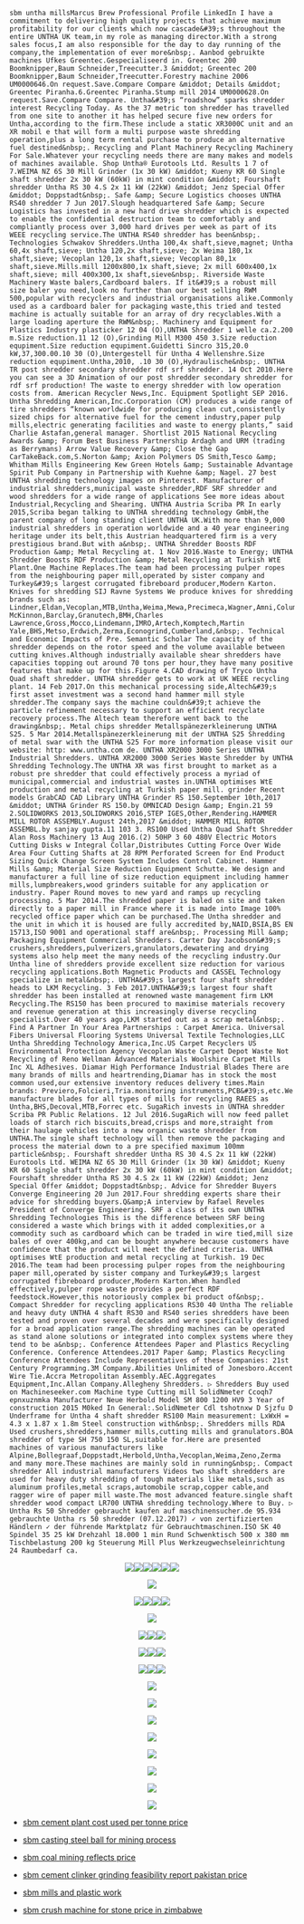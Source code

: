
```
sbm untha millsMarcus Brew Professional Profile LinkedIn I have a commitment to delivering high quality projects that achieve maximum profitability for our clients which now cascade&#39;s throughout the entire UNTHA UK team,in my role as managing director.With a strong sales focus,I am also responsible for the day to day running of the company,the implementation of ever more&nbsp;. Aanbod gebruikte machines Ufkes Greentec.Gespecialiseerd in. Greentec 200 Boomknipper,Baum Schneider,Treecutter.3 &middot; Greentec 200 Boomknipper,Baum Schneider,Treecutter.Forestry machine 2006 UM0000646.On request.Save.Compare Compare &middot; Details &middot; Greentec Piranha.6.Greentec Piranha.Stump mill 2014 UM0000628.On request.Save.Compare Compare. Untha&#39;s “roadshow” sparks shredder interest Recycling Today. As the 37 metric ton shredder has travelled from one site to another it has helped secure five new orders for Untha,according to the firm.These include a static XR3000C unit and an XR mobil e that will form a multi purpose waste shredding operation,plus a long term rental purchase to produce an alternative fuel destined&nbsp;. Recycling and Plant Machinery Recycling Machinery For Sale.Whatever your recycling needs there are many makes and models of machines available. Shop Untha® Eurotools Ltd. Results 1 7 of 7.WEIMA NZ 6S 30 Mill Grinder (1x 30 kW) &middot; Kueny KR 60 Single shaft shredder 2x 30 kW (60kW) in mint condition &middot; Fourshaft shredder Untha RS 30 4.S 2x 11 kW (22kW) &middot; Jenz Special Offer &middot; Doppstadt&nbsp;. Safe &amp; Secure Logistics chooses UNTHA RS40 shredder 7 Jun 2017.Slough headquartered Safe &amp; Secure Logistics has invested in a new hard drive shredder which is expected to enable the confidential destruction team to comfortably and compliantly process over 3,000 hard drives per week as part of its WEEE recycling service.The UNTHA RS40 shredder has been&nbsp;. Technologies Schwakov Shredders.Untha 100,4x shaft,sieve,magnet; Untha 60,4x shaft,sieve; Untha 120,2x shaft,sieve; 2x Weima 180,1x shaft,sieve; Vecoplan 120,1x shaft,sieve; Vecoplan 80,1x shaft,sieve.Mills.mill 1200x800,1x shaft,sieve; 2x mill 600x400,1x shaft,sieve; mill 400x300,1x shaft,sieve&nbsp;. Riverside Waste Machinery Waste balers,Cardboard balers. If it&#39;s a robust mill size baler you need,look no further than our best selling RWM 500,popular with recyclers and industrial organisations alike.Commonly used as a cardboard baler for packaging waste,this tried and tested machine is actually suitable for an array of dry recyclables.With a large loading aperture the RWM&nbsp;. Machinery and Equipment for Plastics Industry plasticker 12 04 (O),UNTHA Shredder 1 welle ca.2.200 m.Size reduction.11 12 (O),Grinding Mill M300 450 3.Size reduction equpiment.Size reduction equpiment.Guidetti Sincro 315,20.0 kW,37,300.00.10 30 (O),Untergestell für Untha 4 Wellenshre.Size reduction equpiment.Untha,2010, .10 30 (O),Hydraulische&nbsp;. UNTHA TR post shredder secondary shredder rdf srf shredder. 14 Oct 2010.Here you can see a 3D Animation of our post shredder secondary shredder for rdf srf production! The waste to energy shredder with low operation costs from. American Recycler News,Inc. Equipment Spotlight SEP 2016. Untha Shredding American,Inc.Corporation (CM) produces a wide range of tire shredders “known worldwide for producing clean cut,consistently sized chips for alternative fuel for the cement industry,paper pulp mills,electric generating facilities and waste to energy plants,” said Charlie Astafan,general manager. Shortlist 2015 National Recycling Awards &amp; Forum Best Business Partnership Ardagh and URM (trading as Berrymans) Arrow Value Recovery &amp; Close the Gap CarTakeBack.com,S.Norton &amp; Axion Polymers DS Smith,Tesco &amp; Whitham Mills Engineering Kew Green Hotels &amp; Sustainable Advantage Spirit Pub Company in Partnership with Kuehne &amp; Nagel. 27 best UNTHA shredding technology images on Pinterest. Manufacturer of industrial shredders,municipal waste shredder,RDF SRF shredder and wood shredders for a wide range of applications See more ideas about Industrial,Recycling and Shearing. UNTHA Austria Scriba PR In early 2015,Scriba began talking to UNTHA shredding technology GmbH,the parent company of long standing client UNTHA UK.With more than 9,000 industrial shredders in operation worldwide and a 40 year engineering heritage under its belt,this Austrian headquartered firm is a very prestigious brand.But with a&nbsp;. UNTHA Shredder Boosts RDF Production &amp; Metal Recycling at. 1 Nov 2016.Waste to Energy; UNTHA Shredder Boosts RDF Production &amp; Metal Recycling at Turkish WtE Plant.One Machine Replaces.The team had been processing pulper ropes from the neighbouring paper mill,operated by sister company and Turkey&#39;s largest corrugated fibreboard producer,Modern Karton. Knives for shredding SIJ Ravne Systems We produce knives for shredding brands such as: Lindner,Eldan,Vecoplan,MTB,Untha,Weima,Mewa,Precimeca,Wagner,Amni,Columbus McKinnon,Barclay,Granutech,BMH,Charles Lawrence,Gross,Mocco,Lindemann,IMRO,Artech,Komptech,Martin Yale,BHS,Metso,Erdwich,Zerma,Econogrind,Cumberland,&nbsp;. Technical and Economic Impacts of Pre. Semantic Scholar The capacity of the shredder depends on the rotor speed and the volume available between cutting knives.Although industrially available shear shredders have capacities topping out around 70 tons per hour,they have many positive features that make up for this.Figure 4.CAD drawing of Tryco Untha Quad shaft shredder. UNTHA shredder gets to work at UK WEEE recycling plant. 14 Feb 2017.On this mechanical processing side,Altech&#39;s first asset investment was a second hand hammer mill style shredder.The company says the machine couldn&#39;t achieve the particle refinement necessary to support an efficient recyclate recovery process.The Altech team therefore went back to the drawing&nbsp;. Metal chips shredder Metallspänezerkleinerung UNTHA S25. 5 Mar 2014.Metallspänezerkleinerung mit der UNTHA S25 Shredding of metal swar with the UNTHA S25 For more information please visit our website: http: www.untha.com de. UNTHA XR2000 3000 Series UNTHA Industrial Shredders. UNTHA XR2000 3000 Series Waste Shredder by UNTHA Shredding Technology.The UNTHA XR was first brought to market as a robust pre shredder that could effectively process a myriad of municipal,commercial and industrial wastes in.UNTHA optimises WtE production and metal recycling at Turkish paper mill. grinder Recent models GrabCAD CAD Library UNTHA Grinder RS 150.September 10th,2017 &middot; UNTHA Grinder RS 150.by OMNICAD Design &amp; Engin.21 59 2.SOLIDWORKS 2013,SOLIDWORKS 2016,STEP IGES,Other,Rendering.HAMMER MILL ROTOR ASSEMBLY.August 24th,2017 &middot; HAMMER MILL ROTOR ASSEMBL.by sanjay gupta.11 103 3. RS100 Used Untha Quad Shaft Shredder Alan Ross Machinery 13 Aug 2016.(2) 50HP 3 60 480V Electric Motors Cutting Disks w Integral Collar,Distributes Cutting Force Over Wide Area Four Cutting Shafts at 28 RPM Perforated Screen for End Product Sizing Quick Change Screen System Includes Control Cabinet. Hammer Mills &amp; Material Size Reduction Equipment Schutte. We design and manufacturer a full line of size reduction equipment including hammer mills,lumpbreakers,wood grinders suitable for any application or industry. Paper Round moves to new yard and ramps up recycling processing. 5 Mar 2014.The shredded paper is baled on site and taken directly to a paper mill in France where it is made into Image 100% recycled office paper which can be purchased.The Untha shredder and the unit in which it is housed are fully accredited by,NAID,BSIA,BS EN 15713,ISO 9001 and operational staff are&nbsp;. Processing Mill &amp; Packaging Equipment Commercial Shredders. Carter Day Jacobson&#39;s crushers,shredders,pulverizers,granulators,dewatering and drying systems also help meet the many needs of the recycling industry.Our Untha line of shredders provide excellent size reduction for various recycling applications.Both Magnetic Products and CASSEL Technology specialize in metal&nbsp;. UNTHA&#39;s largest four shaft shredder heads to LKM Recycling. 3 Feb 2017.UNTHA&#39;s largest four shaft shredder has been installed at renowned waste management firm LKM Recycling.The RS150 has been procured to maximise materials recovery and revenue generation at this increasingly diverse recycling specialist.Over 40 years ago,LKM started out as a scrap metal&nbsp;. Find A Partner In Your Area Partnerships : Carpet America. Universal Fibers Universal Flooring Systems Universal Textile Technologies,LLC Untha Shredding Technology America,Inc.US Carpet Recyclers US Environmental Protection Agency Vecoplan Waste Carpet Depot Waste Not Recycling of Reno Wellman Advanced Materials Woolshire Carpet Mills Inc XL Adhesives. Diamar High Performance Industrial Blades There are many brands of mills and heartrending,Diamar has in stock the most common used,our extensive inventory reduces delivery times.Main brands: Previero,Folcieri,Tria.monitoring instruments,PCB&#39;s,etc.We manufacture blades for all types of mills for recycling RAEES as Untha,BHS,Decoval,MTB,Forrec etc. SugaRich invests in UNTHA shredder Scriba PR Public Relations. 12 Jul 2016.SugaRich will now feed pallet loads of starch rich biscuits,bread,crisps and more,straight from their haulage vehicles into a new organic waste shredder from UNTHA.The single shaft technology will then remove the packaging and process the material down to a pre specified maximum 100mm particle&nbsp;. Fourshaft shredder Untha RS 30 4.S 2x 11 kW (22kW) Eurotools Ltd. WEIMA NZ 6S 30 Mill Grinder (1x 30 kW) &middot; Kueny KR 60 Single shaft shredder 2x 30 kW (60kW) in mint condition &middot; Fourshaft shredder Untha RS 30 4.S 2x 11 kW (22kW) &middot; Jenz Special Offer &middot; Doppstadt&nbsp;. Advice for Shredder Buyers Converge Engineering 20 Jun 2017.Four shredding experts share their advice for shredding buyers.Q&amp;A interview by Rafael Reveles President of Converge Engineering. SRF a class of its own UNTHA Shredding Technologies This is the difference between SRF being considered a waste which brings with it added complexities,or a commodity such as cardboard which can be traded in wire tied,mill size bales of over 400kg,and can be bought anywhere because customers have confidence that the product will meet the defined criteria. UNTHA optimises WtE production and metal recycling at Turkish. 19 Dec 2016.The team had been processing pulper ropes from the neighbouring paper mill,operated by sister company and Turkey&#39;s largest corrugated fibreboard producer,Modern Karton.When handled effectively,pulper rope waste provides a perfect RDF feedstock.However,this notoriously complex bi product of&nbsp;. Compact Shredder for recycling applications RS30 40 Untha The reliable and heavy duty UNTHA 4 shaft RS30 and RS40 series shredders have been tested and proven over several decades and were specifically designed for a broad application range.The shredding machines can be operated as stand alone solutions or integrated into complex systems where they tend to be a&nbsp;. Conference Attendees Paper and Plastics Recycling Conference. Conference Attendees.2017 Paper &amp; Plastics Recycling Conference Attendees Include Representatives of these Companies: 21st Century Programming.3M Company.Abilities Unlimited of Jonesboro.Accent Wire Tie.Accra Metropolitan Assembly.AEC.Aggregates Equipment,Inc.Allan Company.Allegheny Shredders. ▷ Shredders Buy used on Machineseeker.com Machine type Cutting mill SolidNmeter Ccoqh7 epnxuznmka Manufacturer Neue Herbold Model SM 800 1200 HV9 3 Year of construction 2015 M0ked In General:.SolidNmeter Cdl tshotnxw D Sjzfu D Underframe for Untha 4 shaft shredder RS100 Main measurement: LxWxH = 4.3 x 1.87 x 1.8m Steel construction with&nbsp;. Shredders mills RDA Used crushers,shredders,hammer mills,cutting mills and granulators.BOA shredder of type SH 750 150 SL,suitable for.Here are presented machines of various manufacturers like Alpine,Bollegraaf,Doppstadt,Herbold,Untha,Vecoplan,Weima,Zeno,Zerma and many more.These machines are mainly sold in running&nbsp;. Compact shredder All industrial manufacturers Videos two shaft shredders are used for heavy duty shredding of tough materials like metals,such as aluminum profiles,metal scraps,automobile scrap,copper cable,and ragger wire of paper mill waste.The most advanced feature.single shaft shredder wood compact LR700 UNTHA shredding technology.Where to Buy. ▷ Untha Rs 50 Shredder gebraucht kaufen auf maschinensucher.de 95.934 gebrauchte Untha rs 50 shredder (07.12.2017) ✓ von zertifizierten Händlern ✓ der führende Marktplatz für Gebrauchtmaschinen.ISO SK 40 Spindel 35 25 kW Drehzahl 18.000 1 min Rund Schwenktisch 500 x 380 mm Tischbelastung 200 kg Steuerung Mill Plus Werkzeugwechseleinrichtung 24 Raumbedarf ca. 
```

<div align="center">
  
<a rel="nofollow" href="https://m.shibang-china.com?f=github&k=sbm+untha+mills"><img src="https://static.shibang-china.com/en/l.png"></a><img src="https://static.shibang-china.com/en/hw.png"><a rel="nofollow" href="https://m.shibang-china.com/product/?f=github&k=sbm+untha+mills"><img src="https://static.shibang-china.com/en/p.png"></a><a rel="nofollow" href="https://m.shibang-china.com/cases/?f=github&k=sbm+untha+mills"><img src="https://static.shibang-china.com/en/c.png"></a><a rel="nofollow" href="https://m.shibang-china.com/news/?f=github&k=sbm+untha+mills"><img src="https://static.shibang-china.com/en/n.png"></a><a rel="nofollow" href="https://m.shibang-china.com?f=github&k=sbm+untha+mills"><img src="https://static.shibang-china.com/en/m.png"></a>

<a rel="nofollow" href="https://m.shibang-china.com/product/?f=github&k=sbm+untha+mills"><img src="https://static.shibang-china.com/en/b.jpg"></a>
  
<a rel="nofollow" href="https://m.shibang-china.com/solution-aggregate.html?f=github&k=sbm+untha+mills"><img src="https://static.shibang-china.com/en/a.jpg"></a><a rel="nofollow" href="https://m.shibang-china.com/solution-mine.html?f=github&k=sbm+untha+mills"><img src="https://static.shibang-china.com/en/m.jpg"></a><a rel="nofollow" href="https://m.shibang-china.com/solution-mill.html?f=github&k=sbm+untha+mills"><img src="https://static.shibang-china.com/en/g.jpg"></a><a rel="nofollow" href="https://m.shibang-china.com/solution-epc.html?f=github&k=sbm+untha+mills"><img src="https://static.shibang-china.com/en/e.jpg"></a>

<a rel="nofollow" href="https://m.shibang-china.com/product/?f=github&k=sbm+untha+mills"><img src="https://static.shibang-china.com/en/a-p.png"></a>

<a rel="nofollow" href="https://m.shibang-china.com/product/crusher/c6x.html?f=github&k=sbm+untha+mills"><img src="https://static.shibang-china.com/en/j.jpg"></a><a rel="nofollow" href="https://m.shibang-china.com/product/crusher/ci5x.html?f=github&k=sbm+untha+mills"><img src="https://static.shibang-china.com/en/i.jpg"></a><a rel="nofollow" href="https://m.shibang-china.com/product/crusher/hst.html?f=github&k=sbm+untha+mills"><img src="https://static.shibang-china.com/en/c.jpg"></a>

<a rel="nofollow" href="https://m.shibang-china.com/product/mill/mtw.html?f=github&k=sbm+untha+mills"><img src="https://static.shibang-china.com/en/mtw.jpg"></a><a rel="nofollow" href="https://m.shibang-china.com/product/mill/scm.html?f=github&k=sbm+untha+mills"><img src="https://static.shibang-china.com/en/scm.jpg"></a><a rel="nofollow" href="https://m.shibang-china.com/product/mill/lm.html?f=github&k=sbm+untha+mills"><img src="https://static.shibang-china.com/en/lm.jpg"></a>

<a rel="nofollow" href="https://m.shibang-china.com/product/sand/vsi6x.html?f=github&k=sbm+untha+mills"><img src="https://static.shibang-china.com/en/6x.jpg"></a><a rel="nofollow" href="https://m.shibang-china.com/product/sand/vu.html?f=github&k=sbm+untha+mills"><img src="https://static.shibang-china.com/en/vu.jpg"></a><a rel="nofollow" href="https://m.shibang-china.com/product/mobile/klun.html?f=github&k=sbm+untha+mills"><img src="https://static.shibang-china.com/en/k.jpg"></a>

<a rel="nofollow" href="https://m.shibang-china.com/cases/?f=github&k=sbm+untha+mills"><img src="https://static.shibang-china.com/en/case.png"></a>

<a rel="nofollow" href="https://m.shibang-china.com/cases/aggregate/202.html?f=github&k=sbm+untha+mills"><img src="https://static.shibang-china.com/en/c-1.jpg"></a>

<a rel="nofollow" href="https://m.shibang-china.com/cases/aggregate/203.html?f=github&k=sbm+untha+mills"><img src="https://static.shibang-china.com/en/c-2.jpg"></a>

<a rel="nofollow" href="https://m.shibang-china.com/cases/mill/123.html?f=github&k=sbm+untha+mills"><img src="https://static.shibang-china.com/en/c-3.jpg"></a>

<a rel="nofollow" href="https://m.shibang-china.com/contact_us.html?f=github&k=sbm+untha+mills"><img src="https://static.shibang-china.com/en/contact.png"></a>

<a rel="nofollow" href="https://swt.shibang-china.com/?f=github&k=sbm+untha+mills"><img src="https://static.shibang-china.com/en/chat.png"></a>

<a rel="nofollow" href="https://whatsapp.shibangsoft.com/WhatsApp.php?f=github&k=sbm+untha+mills"><img src="https://static.shibang-china.com/en/whatsapp.png"></a>

<a rel="nofollow" href="https://m.shibang-china.com/?f=github&k=sbm+untha+mills"><img src="https://static.shibang-china.com/en/website.png"></a>

</div>


* [sbm cement plant cost used per tonne price](sbm%20cement%20plant%20cost%20used%20per%20tonne%20price.md)

* [sbm casting steel ball for mining process](sbm%20casting%20steel%20ball%20for%20mining%20process.md)

* [sbm coal mining reflects price](sbm%20coal%20mining%20reflects%20price.md)

* [sbm cement clinker grinding feasibility report pakistan price](sbm%20cement%20clinker%20grinding%20feasibility%20report%20pakistan%20price.md)

* [sbm mills and plastic work](sbm%20mills%20and%20plastic%20work.md)

* [sbm crush machine for stone price in zimbabwe](sbm%20crush%20machine%20for%20stone%20price%20in%20zimbabwe.md)